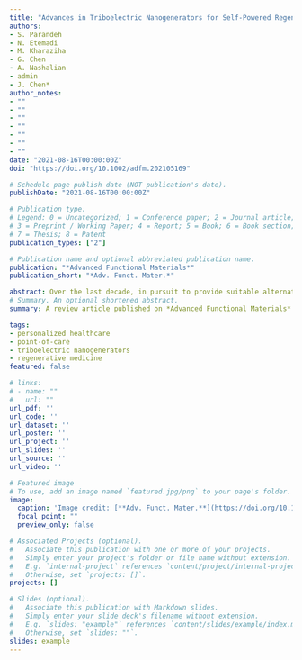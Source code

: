 ```yaml
---
title: "Advances in Triboelectric Nanogenerators for Self-Powered Regenerative Medicine"
authors:
- S. Parandeh
- N. Etemadi
- M. Kharaziha
- G. Chen
- A. Nashalian
- admin
- J. Chen*
author_notes:
- ""
- ""
- ""
- ""
- ""
- ""
- ""
date: "2021-08-16T00:00:00Z"
doi: "https://doi.org/10.1002/adfm.202105169"

# Schedule page publish date (NOT publication's date).
publishDate: "2021-08-16T00:00:00Z"

# Publication type.
# Legend: 0 = Uncategorized; 1 = Conference paper; 2 = Journal article;
# 3 = Preprint / Working Paper; 4 = Report; 5 = Book; 6 = Book section;
# 7 = Thesis; 8 = Patent
publication_types: ["2"]

# Publication name and optional abbreviated publication name.
publication: "*Advanced Functional Materials*"
publication_short: "*Adv. Funct. Mater.*"

abstract: Over the last decade, in pursuit to provide suitable alternatives for power supplies of medical devices in regenerative medicine, extensive research on nanogenerators has been developed. Such devices can overcome current commercial battery challenges, including intense heat-on-body complications due to the electrical current during therapeutic usage, leading to protein denaturation, cell structure destruction, and even cell necrosis. In addition, these traditional batteries contain a bulky and heavy structure that prevents them from providing sustainable on body biomedical therapeutic intervention. Furthermore, advantages such as wide-range biocompatible and biodegradable materials, lightweight, and sufficient stretchability for device construction can minimize the side effects of implantable devices, including inflammation or toxicity, as well as eliminate secondary surgery to replace or remove batteries. Triboelectric nanogenerators (TENGs) are associated with harvesting mechanical energy in various forms, among which human body motions can serve as a renewable power source for healthcare systems. This review is written to emphasize the importance of TENG's applications in regenerative medicine and modulation purposes, particularly for the nervous system. Some crucial parameters for implantable consideration are discussed. In the concluding remarks, features for clinical utilization including output efficiency, encapsulation, stability, and miniaturization are suggested as challenges and prospects.
# Summary. An optional shortened abstract.
summary: A review article published on *Advanced Functional Materials*.

tags:
- personalized healthcare
- point-of-care
- triboelectric nanogenerators
- regenerative medicine
featured: false

# links:
# - name: ""
#   url: ""
url_pdf: ''
url_code: ''
url_dataset: ''
url_poster: ''
url_project: ''
url_slides: ''
url_source: ''
url_video: ''

# Featured image
# To use, add an image named `featured.jpg/png` to your page's folder. 
image:
  caption: 'Image credit: [**Adv. Funct. Mater.**](https://doi.org/10.1002/adfm.202105169)'
  focal_point: ""
  preview_only: false

# Associated Projects (optional).
#   Associate this publication with one or more of your projects.
#   Simply enter your project's folder or file name without extension.
#   E.g. `internal-project` references `content/project/internal-project/index.md`.
#   Otherwise, set `projects: []`.
projects: []

# Slides (optional).
#   Associate this publication with Markdown slides.
#   Simply enter your slide deck's filename without extension.
#   E.g. `slides: "example"` references `content/slides/example/index.md`.
#   Otherwise, set `slides: ""`.
slides: example
---
```


